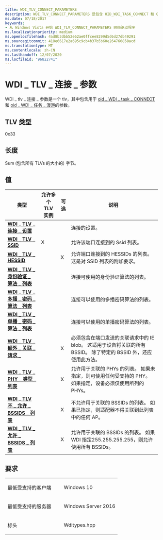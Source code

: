 ```yaml
---
title: WDI_TLV_CONNECT_PARAMETERS
description: WDI_TLV_CONNECT_PARAMETERS 是包含 OID_WDI_TASK_CONNECT 和 OID_WDI_TASK_ROAM 参数的 TLV。
ms.date: 07/18/2017
keywords:
- 从 Windows Vista 开始 WDI_TLV_CONNECT_PARAMETERS 网络驱动程序
ms.localizationpriority: medium
ms.openlocfilehash: 4ad8b3dbb52e62ae0ffcee8299d5d6d27db49291
ms.sourcegitcommit: 418e6617e2a695c9cb4b37b5b60e264760858acd
ms.translationtype: MT
ms.contentlocale: zh-CN
ms.lasthandoff: 12/07/2020
ms.locfileid: "96822741"
---
```

# <a name="wdi_tlv_connect_parameters"></a>WDI \_ TLV \_ 连接 \_ 参数


WDI \_ tlv \_ 连接 \_ 参数是一个 tlv，其中包含用于 [oid \_ WDI \_ task \_ CONNECT](./oid-wdi-task-connect.md) 和 [oid \_ WDI \_ 任务 \_ 漫游](./oid-wdi-task-roam.md)的参数。

## <a name="tlv-type"></a>TLV 类型


0x33

## <a name="length"></a>长度


Sum (包含所有 TLVs 的大小的) 字节。

## <a name="values"></a>值

| 类型 | 允许多个 TLV 实例 | 可选 | 说明 |
| --- | --- | --- | --- |
| [**WDI \_ TLV \_ 连接 \_ 设置**](wdi-tlv-connection-settings.md) |   |   | 连接的设置。 |
| [**WDI \_ TLV \_ SSID**](wdi-tlv-ssid.md) | X |   | 允许该端口连接到的 Ssid 列表。 |
| [**WDI \_ TLV \_ HESSID**](wdi-tlv-hessid.md) |   | X | 允许端口连接到的 HESSIDs 的列表。 这是对 SSID 列表的附加要求。 |
| [**WDI \_ TLV \_ 身份验证 \_ 算法 \_ 列表**](wdi-tlv-auth-algo-list.md) |   |   | 连接可使用的身份验证算法的列表。 |
| [**WDI \_ TLV \_ 多播 \_ 密码 \_ 算法 \_ 列表**](wdi-tlv-multicast-cipher-algo-list.md) |   |   | 连接可以使用的多播密码算法的列表。 |
| [**WDI \_ TLV \_ 单播 \_ 密码 \_ 算法 \_ 列表**](wdi-tlv-unicast-cipher-algo-list.md) |   |   | 连接可以使用的单播密码算法的列表。 |
| [**WDI \_ TLV \_ 额外 \_ 关联 \_ 请求 \_**](wdi-tlv-extra-association-request-ies.md) |   | X | 必须包含在端口发送的关联请求中的 IE blob。 这适用于设备将关联的所有 BSSID。 除了特定的 BSSID 外，还应使用此方法。 |
| [**WDI \_ TLV \_ PHY \_ 类型 \_ 列表**](wdi-tlv-phy-type-list.md) |   | X | 允许用于关联的 PHYs 的列表。 如果未指定，则可使用任何受支持的 PHY。 如果指定，设备必须仅使用所列的 PHYs。 |
| [**WDI \_ TLV 不 \_ 允许 \_ BSSIDS \_ 列表**](wdi-tlv-disallowed-bssids-list.md) |   | X | 不允许用于关联的 BSSIDs 的列表。 如果已指定，则适配器不得关联到此列表中的任何 AP。 |
| [**WDI \_ TLV \_ 允许 \_ BSSIDS \_ 列表**](wdi-tlv-allowed-bssids-list.md) |   | X | 允许用于关联的 BSSIDs 的列表。 如果 WDI 指定255.255.255.255，则允许使用所有 BSSIDs。 | 

<a name="requirements"></a>要求
------------

<table>
<colgroup>
<col width="50%" />
<col width="50%" />
</colgroup>
<tbody>
<tr class="odd">
<td><p>最低受支持的客户端</p></td>
<td><p>Windows 10</p></td>
</tr>
<tr class="even">
<td><p>最低受支持的服务器</p></td>
<td><p>Windows Server 2016</p></td>
</tr>
<tr class="odd">
<td><p>标头</p></td>
<td>Wditypes.hpp</td>
</tr>
</tbody>
</table>
